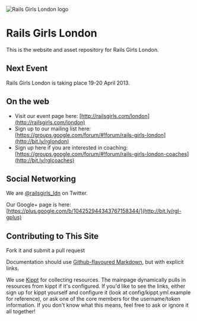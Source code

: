 ![Rails Girls London logo](https://raw.github.com/allolex/railsgirls-london/master/public/images/rails_girls_london_logo_ruby.png "Rails Girls London")

# Rails Girls London

This is the website and asset repository for Rails Girls London.


## Next Event

Rails Girls London is taking place 19-20 April 2013.


## On the web

- Visit our event page here: [http://railsgirls.com/london](http://railsgirls.com/london)
- Sign up to our mailing list here: [https://groups.google.com/forum/#!forum/rails-girls-london](http://bit.ly/rglondon)
- Sign up here if you are interested in coaching: [https://groups.google.com/forum/#!forum/rails-girls-london-coaches](http://bit.ly/rglcoaches)


## Social Networking

We are [@railsgirls_ldn](https://twitter.com/railsgirls_ldn) on Twitter.

Our Google+ page is here: [https://plus.google.com/b/104252944343767158344/](http://bit.ly/rgl-gplus)


## Contributing to This Site

Fork it and submit a pull request

Documentation should use [Github-flavoured Markdown](https://help.github.com/articles/github-flavored-markdown), but with explicit links.

We use [Kippt](https://kippt.com/) for collecting resources. The mainpage dynamically pulls in resources from kippt if it's configured. If you'd like to see the links, either sign up for kippt yourself and configure it (look at config/kippt.yml.example for reference), or ask one of the core members for the username/token information. If you don't know what this means, feel free to ask or ignore it all together!
